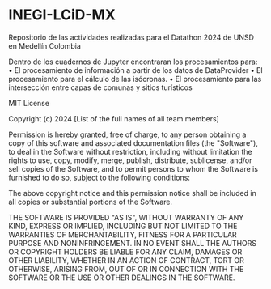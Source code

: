 # INEGI-LCiD-MX
Repositorio de las actividades realizadas para el Datathon 2024 de UNSD en Medellín Colombia

Dentro de los cuadernos de Jupyter encontraran los procesamientos para:
•	El procesamiento de información a partir de los datos de DataProvider
•	El procesamiento para el cálculo de las isócronas.
•	El procesamiento para las intersección entre capas de comunas y sitios turísticos


MIT License

Copyright (c) 2024 [List of the full names of all team members]

Permission is hereby granted, free of charge, to any person obtaining a copy of this software and associated documentation files (the "Software"), to deal in the Software without restriction, including without limitation the rights to use, copy, modify, merge, publish, distribute, sublicense, and/or sell copies of the Software, and to permit persons to whom the Software is furnished to do so, subject to the following conditions:

The above copyright notice and this permission notice shall be included in all copies or substantial portions of the Software.

THE SOFTWARE IS PROVIDED "AS IS", WITHOUT WARRANTY OF ANY KIND, EXPRESS OR IMPLIED, INCLUDING BUT NOT LIMITED TO THE WARRANTIES OF MERCHANTABILITY, FITNESS FOR A PARTICULAR PURPOSE AND NONINFRINGEMENT. IN NO EVENT SHALL THE AUTHORS OR COPYRIGHT HOLDERS BE LIABLE FOR ANY CLAIM, DAMAGES OR OTHER LIABILITY, WHETHER IN AN ACTION OF CONTRACT, TORT OR OTHERWISE, ARISING FROM, OUT OF OR IN CONNECTION WITH THE SOFTWARE OR THE USE OR OTHER DEALINGS IN THE SOFTWARE.
